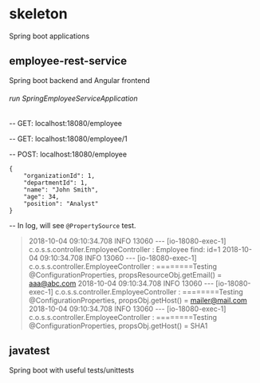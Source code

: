 # skeleton

Spring boot applications

## employee-rest-service

Spring boot backend and Angular frontend

###### run SpringEmployeeServiceApplication

-- GET: localhost:18080/employee

-- GET: localhost:18080/employee/1

-- POST: localhost:18080/employee
```
{
    "organizationId": 1,
    "departmentId": 1,
    "name": "John Smith",
    "age": 34,
    "position": "Analyst"
}
```
-- In log, will see `@PropertySource` test.

>2018-10-04 09:10:34.708  INFO 13060 --- [io-18080-exec-1] c.o.s.s.controller.EmployeeController    : Employee find: id=1
 2018-10-04 09:10:34.708  INFO 13060 --- [io-18080-exec-1] c.o.s.s.controller.EmployeeController    : ========Testing @ConfigurationProperties, propsResourceObj.getEmail() = aaa@abc.com
 2018-10-04 09:10:34.708  INFO 13060 --- [io-18080-exec-1] c.o.s.s.controller.EmployeeController    : ========Testing @ConfigurationProperties, propsObj.getHost() = mailer@mail.com
 2018-10-04 09:10:34.708  INFO 13060 --- [io-18080-exec-1] c.o.s.s.controller.EmployeeController    : ========Testing @ConfigurationProperties, propsObj.getHost() = SHA1



## javatest

Spring boot with useful tests/unittests




